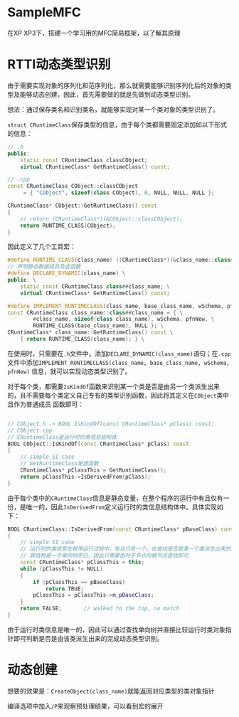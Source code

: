 # SampleMFC
在XP XP3下，搭建一个学习用的MFC简易框架，以了解其原理

# RTTI动态类型识别

由于需要实现对象的序列化和范序列化，那么就需要能够识别序列化后的对象的类型及能够动态创建，因此，首先需要做的就是先做到动态类型识别。

想法：通过保存类名和识别类名，就能够实现对某一个类对象的类型识别了。

`struct CRuntimeClass`保存类型的信息，由于每个类都需要固定添加如以下形式的信息：
```cpp
// .h
public: 
	static const CRuntimeClass classCObject; 
	virtual CRuntimeClass* GetRuntimeClass() const; 

// .cpp
const CRuntimeClass CObject::classCObject 
	 = { "CObject", sizeof(class CObject), 0, NULL, NULL, NULL };

CRuntimeClass* CObject::GetRuntimeClass() const
{ 
	// return (CRuntimeClass*)(&CObject::classCObject); 
	return RUNTIME_CLASS(CObject);
} 
```
因此定义了几个工具宏：
```cpp
#define RUNTIME_CLASS(class_name) ((CRuntimeClass*)(&class_name::class##class_name))
// 声明静态数据成员及虚函数
#define DECLARE_DYNAMIC(class_name) \
public: \
	static const CRuntimeClass class##class_name; \
	virtual CRuntimeClass* GetRuntimeClass() const; 

#define IMPLEMENT_RUNTIMECLASS(class_name, base_class_name, wSchema, pfnNew) \
const CRuntimeClass class_name::class##class_name = { \
		#class_name, sizeof(class class_name), wSchema, pfnNew, \
		RUNTIME_CLASS(base_class_name), NULL }; \
CRuntimeClass* class_name::GetRuntimeClass() const \
	{ return RUNTIME_CLASS(class_name); } \
```
在使用时，只需要在`.h`文件中，添加`DECLARE_DYNAMIC(class_name)`语句；在`.cpp`文件中添加`IMPLEMENT_RUNTIMECLASS(class_name, base_class_name, wSchema, pfnNew)`
信息，就可以实现动态类型识别了。

对于每个类，都需要`IsKindOf`函数来识别某一个类是否是由另一个类派生出来的，且不需要每个类定义自己专有的类型识别函数，因此将其定义在`CObject`类中且作为普通成员
函数即可：
```cpp

// CObject.h -> BOOL IsKindOf(const CRuntimeClass* pClass) const;
// CObject.cpp
// CRuntimeClass是运行时的类信息结构体
BOOL CObject::IsKindOf(const CRuntimeClass* pClass) const
{
	// simple SI case
	// GetRuntimeClass是虚函数
	CRuntimeClass* pClassThis = GetRuntimeClass();
	return pClassThis->IsDerivedFrom(pClass);
}

```
由于每个类中的`CRuntimeClass`信息是静态变量，在整个程序的运行中有且仅有一份，是唯一的，因此`IsDerivedFrom`定义运行时的类信息结构体中。具体实现如下：
```cpp
BOOL CRuntimeClass::IsDerivedFrom(const CRuntimeClass* pBaseClass) const
{
	// simple SI case
	// 运行时的类信息在程序运行过程中，有且只有一个，在查找是否是某一个类派生出来的时候
	// 其结构是一个单向树而已，因此只需要由叶子节点向根节点查找即可
	const CRuntimeClass* pClassThis = this;
	while (pClassThis != NULL)
	{
		if (pClassThis == pBaseClass)
			return TRUE;
		pClassThis = pClassThis->m_pBaseClass;
	}
	return FALSE;       // walked to the top, no match
}
```
由于运行时类信息是唯一的，因此可以通过查找单向树并直接比较运行时类对象指针即可判断是否是由该类派生出来的完成动态类型识别。

# 动态创建

想要的效果是：`CreateObject(class_name)`就能返回对应类型的类对象指针

编译选项中加入`/P`来观察预处理结果，可以看到宏的展开
